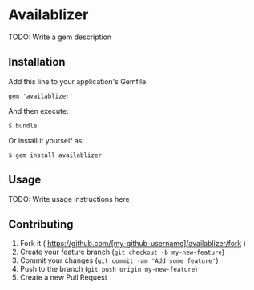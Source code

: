 # Availablizer

TODO: Write a gem description

## Installation

Add this line to your application's Gemfile:

    gem 'availablizer'

And then execute:

    $ bundle

Or install it yourself as:

    $ gem install availablizer

## Usage

TODO: Write usage instructions here

## Contributing

1. Fork it ( https://github.com/[my-github-username]/availablizer/fork )
2. Create your feature branch (`git checkout -b my-new-feature`)
3. Commit your changes (`git commit -am 'Add some feature'`)
4. Push to the branch (`git push origin my-new-feature`)
5. Create a new Pull Request
